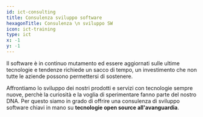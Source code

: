 ```yaml
---
id: ict-consulting
title: Consulenza sviluppo software
hexagonTitle: Consulenza \n sviluppo SW
icon: ict-training
type: ict
x: -1
y: -1
---
```


Il software è in continuo mutamento ed essere aggiornati sulle ultime tecnologie
e tendenze richiede un sacco di tempo, un investimento che non tutte le aziende possono
permettersi di sostenere.

Affrontiamo lo sviluppo dei nostri prodotti e servizi con tecnologie sempre nuove, perchè
la curiosità e la voglia di sperimentare fanno parte del nostro DNA.
Per questo siamo in grado di offrire una consulenza di sviluppo software
chiavi in mano su **tecnologie open source all'avanguardia**.